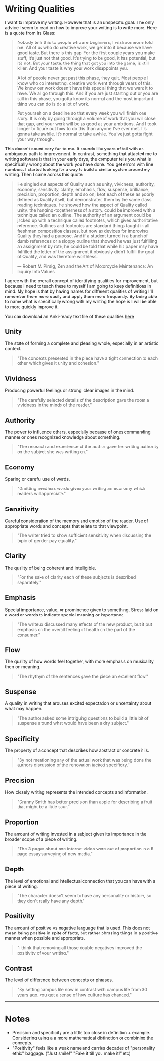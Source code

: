 # Writing Qualities

I want to improve my writing. However that is an unspecific goal. The only advice I seem to read on how to improve your writing is to write more. Here is a quote from Ira Glass:

> Nobody tells this to people who are beginners, I wish someone told me. All of us who do creative work, we get into it because we have good taste. But there is this gap. For the first couple years you make stuff, it’s just not that good. It’s trying to be good, it has potential, but it’s not. But your taste, the thing that got you into the game, is still killer. And your taste is why your work disappoints you.
>
> A lot of people never get past this phase, they quit. Most people I know who do interesting, creative work went through years of this. We know our work doesn’t have this special thing that we want it to have. We all go through this. And if you are just starting out or you are still in this phase, you gotta know its normal and the most important thing you can do is do a lot of work.
>
> Put yourself on a deadline so that every week you will finish one story. It is only by going through a volume of work that you will close that gap, and your work will be as good as your ambitions. And I took longer to figure out how to do this than anyone I’ve ever met. It’s gonna take awhile. It’s normal to take awhile. You’ve just gotta fight your way through.

This doesn't sound very fun to me. It sounds like years of toil with an ambiguous path to improvement. In contrast, something that attacted me to writing software is that in your early days, the computer tells you what is specifically wrong about the work you have done. You get errors with line numbers. I started looking for a way to build a similar system around my writing. Then I came across this quote:

> He singled out aspects of Quality such as unity, vividness, authority, economy, sensitivity, clarity, emphasis, flow, suspense, brilliance, precision, proportion, depth and so on; kept each of these as poorly defined as Quality itself, but demonstrated them by the same class reading techniques. He showed how the aspect of Quality called unity, the hanging-togetherness of a story, could be improved with a technique called an outline. The authority of an argument could be jacked up with a technique called footnotes, which gives authoritative reference. Outlines and footnotes are standard things taught in all freshman composition classes, but now as devices for improving Quality they had a purpose. And if a student turned in a bunch of dumb references or a sloppy outline that showed he was just fulfilling an assignment by rote, he could be told that while his paper may have fulfilled the letter of the assignment it obviously didn’t fulfill the goal of Quality, and was therefore worthless.
>
> ― Robert M. Pirsig, Zen and the Art of Motorcycle Maintenance: An Inquiry Into Values

I agree with the overall concept of identifying qualities for improvement, but because I need to teach these to myself I am going to keep definitions in mind. My hope is that by having names for different qualities of writing I'll remember them more easily and apply them more frequently. By being able to name what is specifically wrong with my writing the hope is I will be able to more quickly improve it.

You can download an Anki-ready text file of these qualities [here](writing_qualities_anki.txt)

## Unity

The state of forming a complete and pleasing whole, especially in an artistic context.

> "The concepts presented in the piece have a tight connection to each other which gives it unity and cohesion."

## Vividness

Producing powerful feelings or strong, clear images in the mind.

> "The carefully selected details of the description gave the room a vividness in the minds of the reader."

## Authority

The power to influence others, especially because of ones commanding manner or ones recognized knowledge about something.

> "The research and experience of the author gave her writing authority on the subject she was writing on."

## Economy

Sparing or careful use of words.

> "Omitting needless words gives your writing an economy which readers will appreciate."

## Sensitivity

Careful consideration of the memory and emotion of the reader. Use of appropriate words and concepts that relate to that viewpoint.

> "The writer tried to show sufficient sensitivity when discussing the topic of gender pay equality."

## Clarity

The quality of being coherent and intelligible.

> "For the sake of clarity each of these subjects is described separately."

## Emphasis

Special importance, value, or prominence given to something. Stress laid on a word or words to indicate special meaning or importance.

> "The writeup discussed many effects of the new product, but it put emphasis on the overall feeling of health on the part of the consumer."

## Flow

The quality of how words feel together, with more emphasis on musicality then on meaning.

> "The rhythym of the sentences gave the piece an excellent flow."

## Suspense

A quality in writing that arouses excited expectation or uncertainty about what may happen.

> "The author asked some intriguing questions to build a little bit of suspense around what would have been a dry subject."

## Specificity

The property of a concept that describes how abstract or concrete it is.

> "By not mentioning any of the actual work that was being done the authors discussion of the renovation lacked specificity."

## Precision

How closely writing represents the intended concepts and information.

> "Granny Smith has better precision than apple for describing a fruit that might be a little sour."

## Proportion

The amount of writing invested in a subject given its importance in the broader scope of a piece of writing.

> "The 3 pages about one internet video were out of proportion in a 5 page essay surveying of new media."

## Depth

The level of emotional and intellectual connection that you can have with a piece of writing.

> "The character doesn't seem to have any personality or history, so they don't really have any depth."

## Positivity

The amount of positive vs negative language that is used. This does not mean being positive in spite of facts, but rather phrasing things in a positive manner when possible and appropriate.

> "I think that removing all those double negatives improved the positivity of your writing."

## Contrast

The level of difference between concepts or phrases.

> "By setting campus life now in contrast with campus life from 80 years ago, you get a sense of how culture has changed."

---

# Notes

- Precision and specificity are a little too close in definition + example. Considering using a a more [mathematical distinction](https://www.quora.com/What-is-the-difference-between-Precision-Specificity-and-Accuracy/answer/Nikhil-Dandekar) or combining the concepts.
- "Positivity" feels like a weak name and carries decades of "personality ethic" baggage. ("Just smile!" "Fake it till you make it!" etc)
